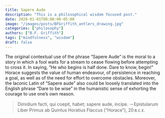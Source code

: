 ```yaml
---
title: Sapere Aude
description: "This is a philosophical wisdom focused post."
date: 2020-01-01T00:00:00-05:00
image: "/images/posts/BFGriffith_antlers_drawing.jpg"
categories: ["philosophy"]
authors: ["B.F. Griffith"]
tags: ["mindfulness", "wisdom"]
draft: false
---
```


The original contextual use of the phrase “Sapere Aude” is the moral to a story in which a fool waits for a stream to cease flowing before attempting to cross it. In saying, “He who begins is half done. Dare to know, begin!” Horace suggests the value of human endeavour, of persistence in reaching a goal, as well as of the need for effort to overcome obstacles. Moreover, the laconic Latin of “Sapere aude” also could be loosely translated into the English phrase “Dare to be wise” in the humanistic sense of exhorting the courage to use one’s own reason.

> Dimidium facti, qui coepit, habet; sapere aude, incipe.
> －Epistularum Liber Primus ab Quintus Horatius Flaccus (“Horace”), 20 ʙ.ᴄ.ᴇ.